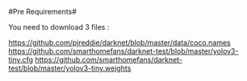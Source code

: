 #Pre Requirements#

You need to download 3 files : 

https://github.com/pjreddie/darknet/blob/master/data/coco.names
https://github.com/smarthomefans/darknet-test/blob/master/yolov3-tiny.cfg
https://github.com/smarthomefans/darknet-test/blob/master/yolov3-tiny.weights
